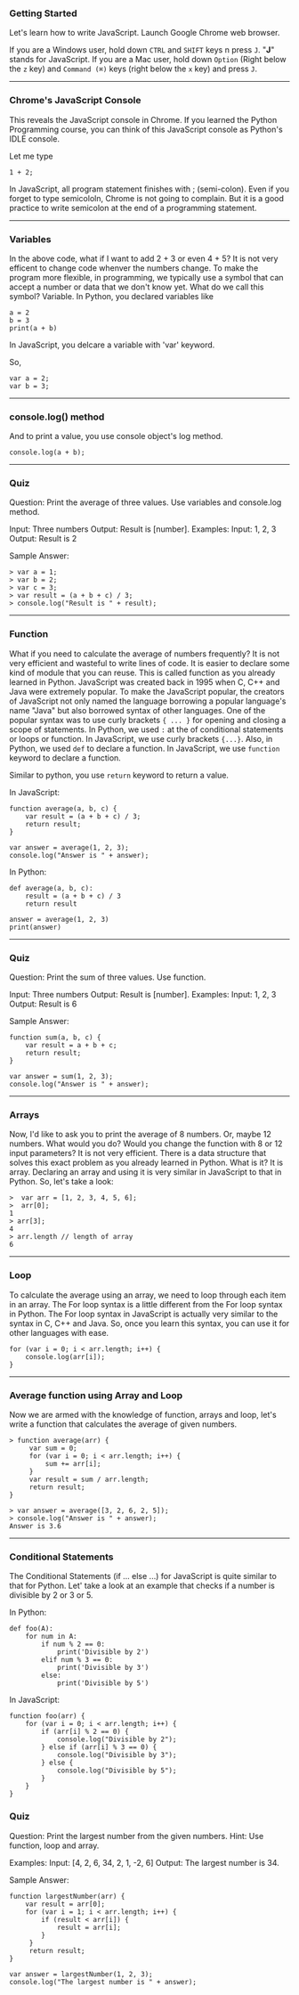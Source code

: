### Getting Started
Let's learn how to write JavaScript. Launch Google Chrome web browser.

If you are a Windows user, hold down `CTRL` and `SHIFT` keys n press `J`. "**J**" stands for JavaScript.
If you are a Mac user, hold down `Option` (Right below the `z` key) and `Command (⌘)` keys (right below the `x` key) and press `J`.

* * *

### Chrome's JavaScript Console
This reveals the JavaScript console in Chrome. If you learned the Python Programming course, you can think of this JavaScript console as Python's IDLE console.

Let me type

```
1 + 2;
```

In JavaScript, all program statement finishes with ; (semi-colon). Even if you forget to type semicololn, Chrome is not going to complain. But it is a good practice to write semicolon at the end of a programming statement.

* * *

### Variables
In the above code, what if I want to add 2 + 3 or even 4 + 5? It is not very efficent to change code whenver the numbers change. To make the program more flexible, in programming, we typically use a symbol that can accept a number or data that we don't know yet. What do we call this symbol? Variable. In Python, you declared variables like

```
a = 2
b = 3
print(a + b)
```

In JavaScript, you delcare a variable with 'var' keyword.

So, 
```
var a = 2;
var b = 3;
```

* * *

### console.log() method
And to print a value, you use console object's log method.
```
console.log(a + b);
```

* * *

### Quiz
Question: Print the average of three values. Use variables and console.log method.

Input: Three numbers
Output: Result is [number].
Examples:
Input: 1, 2, 3
Output: Result is 2

<a name="quiz1"></a>
Sample Answer:
```
> var a = 1;
> var b = 2;
> var c = 3;
> var result = (a + b + c) / 3;
> console.log("Result is " + result);
```


* * *

### Function
What if you need to calculate the average of numbers frequently? It is not very efficient and wasteful to write lines of code. It is easier to declare some kind of module that you can reuse. This is called function as you already learned in Python. JavaScript was created back in 1995 when C, C++ and Java were extremely popular. To make the JavaScript popular, the creators of JavaScript not only named the language borrowing a popular language's name "Java" but also borrowed syntax of other languages. One of the popular syntax was to use curly brackets `{ ... }` for opening and closing a scope of statements. In Python, we used `:` at the of conditional statements or loops or function. In JavaScript, we use curly brackets `{...}`. Also, in Python, we used `def` to declare a function. In JavaScript, we use `function` keyword to declare a function.

Similar to python, you use `return` keyword to return a value.

In JavaScript:
```
function average(a, b, c) {
    var result = (a + b + c) / 3;
    return result;
}

var answer = average(1, 2, 3);
console.log("Answer is " + answer);
```

In Python:
```
def average(a, b, c):
    result = (a + b + c) / 3
    return result

answer = average(1, 2, 3)
print(answer)
```


* * *

### Quiz
Question: Print the sum of three values. Use function.

Input: Three numbers
Output: Result is [number].
Examples:
Input: 1, 2, 3
Output: Result is 6

<a name="quiz2"></a>
Sample Answer:
```
function sum(a, b, c) {
    var result = a + b + c;
    return result;
}

var answer = sum(1, 2, 3);
console.log("Answer is " + answer);
```

* * *

### Arrays
Now, I'd like to ask you to print the average of 8 numbers. Or, maybe 12 numbers. What would you do? Would you change the function with 8 or 12 input parameters? It is not very efficient. There is a data structure that solves this exact problem as you already learned in Python. What is it? It is array. Declaring an array and using it is very similar in JavaScript to that in Python. So, let's take a look:

```
>  var arr = [1, 2, 3, 4, 5, 6];
>  arr[0];
1
> arr[3];
4
> arr.length // length of array
6
```

* * *

### Loop
To calculate the average using an array, we need to loop through each item in an array. The For loop syntax is a little different from the For loop syntax in Python. The For loop syntax in JavaScript is actually very similar to the syntax in C, C++ and Java. So, once you learn this syntax, you can use it for other languages with ease.

```
for (var i = 0; i < arr.length; i++) {
    console.log(arr[i]);
}
```

* * *

### Average function using Array and Loop
Now we are armed with the knowledge of function, arrays and loop, let's write a function that calculates the average of given numbers.

```
> function average(arr) {
     var sum = 0;
     for (var i = 0; i < arr.length; i++) {
         sum += arr[i];
     }
     var result = sum / arr.length;
     return result; 
}

> var answer = average([3, 2, 6, 2, 5]);
> console.log("Answer is " + answer);
Answer is 3.6

```

* * *

### Conditional Statements
The Conditional Statements (if ... else ...) for JavaScript is quite similar to that for Python. Let' take a look at an example that checks if a number is divisible by 2 or 3 or 5.

In Python:
```
def foo(A):
    for num in A:
        if num % 2 == 0:
            print('Divisible by 2')
        elif num % 3 == 0:
            print('Divisible by 3')
        else:
            print('Divisible by 5')
```

In JavaScript:
```
function foo(arr) {
    for (var i = 0; i < arr.length; i++) {
        if (arr[i] % 2 == 0) {
            console.log("Divisible by 2");
        } else if (arr[i] % 3 == 0) {
            console.log("Divisible by 3");
        } else {
            console.log("Divisible by 5");
        }
    }
}
```


### Quiz
Question: Print the largest number from the given numbers. Hint: Use function, loop and array.

Examples:
Input: [4, 2, 6, 34, 2, 1, -2, 6]
Output: The largest number is 34.

<a name="quiz3"></a>
Sample Answer:
```
function largestNumber(arr) {
    var result = arr[0];
    for (var i = 1; i < arr.length; i++) {
        if (result < arr[i]) {
            result = arr[i];
        }
     }
     return result;
}

var answer = largestNumber(1, 2, 3);
console.log("The largest number is " + answer);
```

